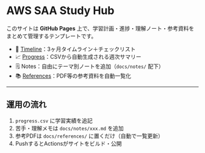 
# AWS SAA Study Hub

このサイトは **GitHub Pages** 上で、学習計画・進捗・理解ノート・参考資料をまとめて管理するテンプレートです。

- 📅 [Timeline](timeline.md)：3ヶ月タイムライン＋チェックリスト
- 📈 [Progress](progress.md)：CSVから自動生成される週次サマリー
- 🗒️ Notes：自由にテーマ別ノートを追加（`docs/notes/` 配下）
- 📚 [References](references/index.md)：PDF等の参考資料を自動一覧化

---

## 運用の流れ
1. `progress.csv` に学習実績を追記
2. 苦手・理解メモは `docs/notes/xxx.md` を追加
3. 参考PDFは `docs/references/` に置くだけ（自動で一覧更新）
4. PushするとActionsがサイトをビルド・公開
